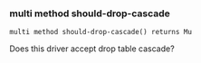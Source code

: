 ### multi method should-drop-cascade

```perl6
multi method should-drop-cascade() returns Mu
```

Does this driver accept drop table cascade?

